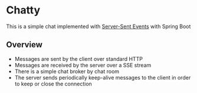 # Chatty

This is a simple chat implemented with [Server-Sent Events](https://www.baeldung.com/spring-server-sent-events) with Spring Boot

## Overview
- Messages are sent by the client over standard HTTP
- Messages are received by the server over a SSE stream
- There is a simple chat broker by chat room
- The server sends periodically keep-alive messages to the client in order to keep or close the connection
